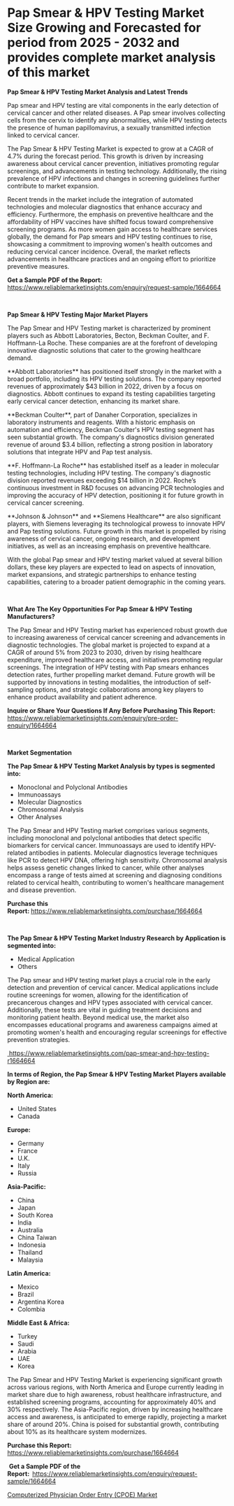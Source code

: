 <p><h1>Pap Smear & HPV Testing Market Size Growing and Forecasted for period from 2025 - 2032 and provides complete market analysis of this market</h1></p><p><strong>Pap Smear & HPV Testing Market Analysis and Latest Trends</strong></p>
<p><p>Pap smear and HPV testing are vital components in the early detection of cervical cancer and other related diseases. A Pap smear involves collecting cells from the cervix to identify any abnormalities, while HPV testing detects the presence of human papillomavirus, a sexually transmitted infection linked to cervical cancer. </p><p>The Pap Smear & HPV Testing Market is expected to grow at a CAGR of 4.7% during the forecast period. This growth is driven by increasing awareness about cervical cancer prevention, initiatives promoting regular screenings, and advancements in testing technology. Additionally, the rising prevalence of HPV infections and changes in screening guidelines further contribute to market expansion.</p><p>Recent trends in the market include the integration of automated technologies and molecular diagnostics that enhance accuracy and efficiency. Furthermore, the emphasis on preventive healthcare and the affordability of HPV vaccines have shifted focus toward comprehensive screening programs. As more women gain access to healthcare services globally, the demand for Pap smears and HPV testing continues to rise, showcasing a commitment to improving women's health outcomes and reducing cervical cancer incidence. Overall, the market reflects advancements in healthcare practices and an ongoing effort to prioritize preventive measures.</p></p>
<p><strong>Get a Sample PDF of the Report:&nbsp;</strong> <a href="https://www.reliablemarketinsights.com/enquiry/request-sample/1664664?utm_campaign=3320&utm_medium=2&utm_source=Github&utm_content=ia&utm_term=23032025&utm_id=pap-smear-hpv-testing">https://www.reliablemarketinsights.com/enquiry/request-sample/1664664</a></p>
<p>&nbsp;</p>
<p><strong>Pap Smear & HPV Testing Major Market Players</strong></p>
<p><p>The Pap Smear and HPV Testing market is characterized by prominent players such as Abbott Laboratories, Becton, Beckman Coulter, and F. Hoffmann-La Roche. These companies are at the forefront of developing innovative diagnostic solutions that cater to the growing healthcare demand.</p><p>**Abbott Laboratories** has positioned itself strongly in the market with a broad portfolio, including its HPV testing solutions. The company reported revenues of approximately $43 billion in 2022, driven by a focus on diagnostics. Abbott continues to expand its testing capabilities targeting early cervical cancer detection, enhancing its market share.</p><p>**Beckman Coulter**, part of Danaher Corporation, specializes in laboratory instruments and reagents. With a historic emphasis on automation and efficiency, Beckman Coulter's HPV testing segment has seen substantial growth. The company's diagnostics division generated revenue of around $3.4 billion, reflecting a strong position in laboratory solutions that integrate HPV and Pap test analysis.</p><p>**F. Hoffmann-La Roche** has established itself as a leader in molecular testing technologies, including HPV testing. The company's diagnostic division reported revenues exceeding $14 billion in 2022. Roche’s continuous investment in R&D focuses on advancing PCR technologies and improving the accuracy of HPV detection, positioning it for future growth in cervical cancer screening.</p><p>**Johnson & Johnson** and **Siemens Healthcare** are also significant players, with Siemens leveraging its technological prowess to innovate HPV and Pap testing solutions. Future growth in this market is propelled by rising awareness of cervical cancer, ongoing research, and development initiatives, as well as an increasing emphasis on preventive healthcare.</p><p>With the global Pap smear and HPV testing market valued at several billion dollars, these key players are expected to lead on aspects of innovation, market expansions, and strategic partnerships to enhance testing capabilities, catering to a broader patient demographic in the coming years.</p></p>
<p>&nbsp;</p>
<p><strong>What Are The Key Opportunities For Pap Smear & HPV Testing Manufacturers?</strong></p>
<p><p>The Pap Smear and HPV Testing market has experienced robust growth due to increasing awareness of cervical cancer screening and advancements in diagnostic technologies. The global market is projected to expand at a CAGR of around 5% from 2023 to 2030, driven by rising healthcare expenditure, improved healthcare access, and initiatives promoting regular screenings. The integration of HPV testing with Pap smears enhances detection rates, further propelling market demand. Future growth will be supported by innovations in testing modalities, the introduction of self-sampling options, and strategic collaborations among key players to enhance product availability and patient adherence.</p></p>
<p><strong>Inquire or Share Your Questions If Any Before Purchasing This Report:</strong> <a href="https://www.reliablemarketinsights.com/enquiry/pre-order-enquiry/1664664?utm_campaign=3320&utm_medium=2&utm_source=Github&utm_content=ia&utm_term=23032025&utm_id=pap-smear-hpv-testing">https://www.reliablemarketinsights.com/enquiry/pre-order-enquiry/1664664</a></p>
<p>&nbsp;</p>
<p><strong>Market Segmentation</strong></p>
<p><strong>The Pap Smear & HPV Testing Market Analysis by types is segmented into:</strong></p>
<p><ul><li>Monoclonal and Polyclonal Antibodies</li><li>Immunoassays</li><li>Molecular Diagnostics</li><li>Chromosomal Analysis</li><li>Other Analyses</li></ul></p>
<p><p>The Pap Smear and HPV Testing market comprises various segments, including monoclonal and polyclonal antibodies that detect specific biomarkers for cervical cancer. Immunoassays are used to identify HPV-related antibodies in patients. Molecular diagnostics leverage techniques like PCR to detect HPV DNA, offering high sensitivity. Chromosomal analysis helps assess genetic changes linked to cancer, while other analyses encompass a range of tests aimed at screening and diagnosing conditions related to cervical health, contributing to women's healthcare management and disease prevention.</p></p>
<p><strong>Purchase this Report:&nbsp;</strong><a href="https://www.reliablemarketinsights.com/purchase/1664664?utm_campaign=3320&utm_medium=2&utm_source=Github&utm_content=ia&utm_term=23032025&utm_id=pap-smear-hpv-testing">https://www.reliablemarketinsights.com/purchase/1664664</a></p>
<p>&nbsp;</p>
<p><strong>The Pap Smear & HPV Testing Market Industry Research by Application is segmented into:</strong></p>
<p><ul><li>Medical Application</li><li>Others</li></ul></p>
<p><p>The Pap smear and HPV testing market plays a crucial role in the early detection and prevention of cervical cancer. Medical applications include routine screenings for women, allowing for the identification of precancerous changes and HPV types associated with cervical cancer. Additionally, these tests are vital in guiding treatment decisions and monitoring patient health. Beyond medical use, the market also encompasses educational programs and awareness campaigns aimed at promoting women's health and encouraging regular screenings for effective prevention strategies.</p></p>
<p><a href="https://www.reliablemarketinsights.com/pap-smear-and-hpv-testing-r1664664?utm_campaign=3320&utm_medium=2&utm_source=Github&utm_content=ia&utm_term=23032025&utm_id=pap-smear-hpv-testing">&nbsp;https://www.reliablemarketinsights.com/pap-smear-and-hpv-testing-r1664664</a></p>
<p><strong>In terms of Region, the Pap Smear & HPV Testing Market Players available by Region are:</strong></p>
<p>
    <p> <strong> North America: </strong>
        <ul>
            <li>United States</li>
            <li>Canada</li>
        </ul>
        </p> 
    <p> <strong> Europe: </strong>
        <ul>
            <li>Germany</li>
            <li>France</li>
            <li>U.K.</li>
            <li>Italy</li>
            <li>Russia</li>
        </ul>
        </p> 
    <p> <strong> Asia-Pacific: </strong>
        <ul>
            <li>China</li>
            <li>Japan</li>
            <li>South Korea</li>
            <li>India</li>
            <li>Australia</li>
            <li>China Taiwan</li>
            <li>Indonesia</li>
            <li>Thailand</li>
            <li>Malaysia</li>
        </ul>
        </p> 
    <p> <strong> Latin America: </strong>
        <ul>
            <li>Mexico</li>
            <li>Brazil</li>
            <li>Argentina Korea</li>
            <li>Colombia</li>
        </ul>
        </p> 
    <p> <strong> Middle East & Africa: </strong>
        <ul>
            <li>Turkey</li>
            <li>Saudi</li>
            <li>Arabia</li>
            <li>UAE</li>
            <li>Korea</li>
        </ul>
    </p>
    </p>
<p><p>The Pap Smear and HPV Testing Market is experiencing significant growth across various regions, with North America and Europe currently leading in market share due to high awareness, robust healthcare infrastructure, and established screening programs, accounting for approximately 40% and 30% respectively. The Asia-Pacific region, driven by increasing healthcare access and awareness, is anticipated to emerge rapidly, projecting a market share of around 20%. China is poised for substantial growth, contributing about 10% as its healthcare system modernizes.</p></p>
<p><strong>Purchase this Report: </strong><a href="https://www.reliablemarketinsights.com/purchase/1664664?utm_campaign=3320&utm_medium=2&utm_source=Github&utm_content=ia&utm_term=23032025&utm_id=pap-smear-hpv-testing">https://www.reliablemarketinsights.com/purchase/1664664</a></p>
<p>&nbsp;<strong>Get a Sample PDF of the Report:&nbsp;&nbsp;</strong><a href="https://www.reliablemarketinsights.com/enquiry/request-sample/1664664?utm_campaign=3320&utm_medium=2&utm_source=Github&utm_content=ia&utm_term=23032025&utm_id=pap-smear-hpv-testing">https://www.reliablemarketinsights.com/enquiry/request-sample/1664664</a></p>
<p><strong></strong></p>
<p><p><a href="https://github.com/celpabembes/Market-Research-Report-List-1/blob/main/computerized-physician-order-entry-cpoe-market.md?utm_campaign=3320&utm_medium=2&utm_source=Github&utm_content=ia&utm_term=23032025&utm_id=pap-smear-hpv-testing">Computerized Physician Order Entry (CPOE) Market</a></p></p>